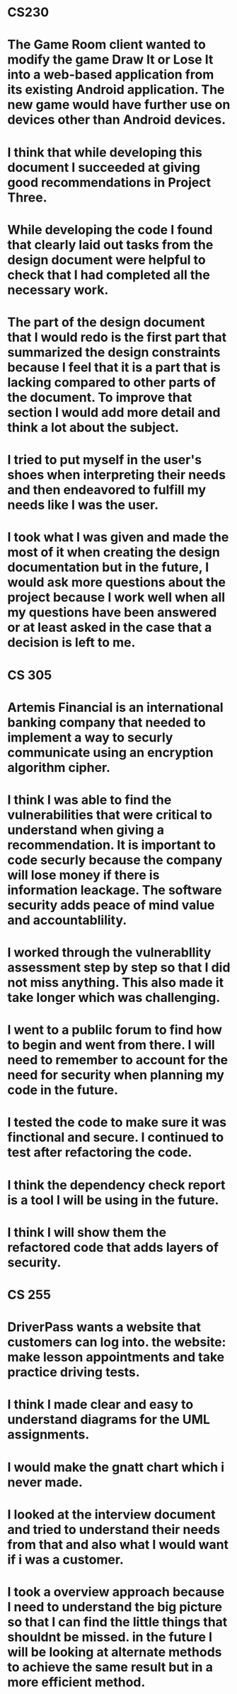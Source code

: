 # CS230 

  

# The Game Room client wanted to modify the game Draw It or Lose It into a web-based application from its existing Android application. The new game would have further use on devices other than Android devices. 

# I think that while developing this document I succeeded at giving good recommendations in Project Three. 

# While developing the code I found that clearly laid out tasks from the design document were helpful to check that I had completed all the necessary work. 

# The part of the design document that I would redo is the first part that summarized the design constraints because I feel that it is a part that is lacking compared to other parts of the document. To improve that section I would add more detail and think a lot about the subject. 

# I tried to put myself in the user's shoes when interpreting their needs and then endeavored to fulfill my needs like I was the user. 

# I took what I was given and made the most of it when creating the design documentation but in the future, I would ask more questions about the project because I work well when all my questions have been answered or at least asked in the case that a decision is left to me. 

 
# CS 305
 
# Artemis Financial is an international banking company that needed to implement a way to securly communicate using an encryption algorithm cipher.

# I think I was able to find the vulnerabilities that were critical to understand when giving a recommendation. It is important to code securly because the company will lose money if there is information leackage. The software security adds peace of mind value and accountablility.

# I worked through the vulnerabllity assessment step by step so that I did not miss anything. This also made it take longer which was challenging.

# I went to a publilc forum to find how to begin and went from there. I will need to remember to account for the need for security when planning my code in the future.

# I tested the code to make sure it was finctional and secure. I continued to test after refactoring the code.

# I think the dependency check report is a tool I will be using in the future. 
# I think I will show them the refactored code that adds layers of security.


# CS 255

# DriverPass wants a website that customers can log into. the website: make lesson appointments and take practice driving tests.

# I think I made clear and easy to understand diagrams for the UML assignments.

# I would make the gnatt chart which i never made.

# I looked at the interview document and tried to understand their needs from that and also what I would want if i was a customer.
# I took a overview approach because I need to understand the big picture so that I can find the little things that shouldnt be missed. in the future I will be looking at alternate methods to achieve the same result but in a more efficient method.
